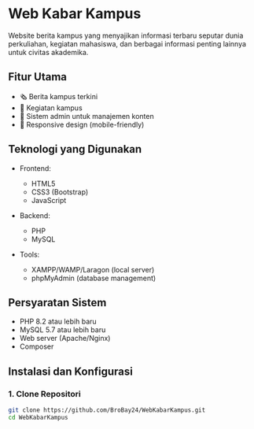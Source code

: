 # Web Kabar Kampus

Website berita kampus yang menyajikan informasi terbaru seputar dunia perkuliahan, kegiatan mahasiswa, dan berbagai informasi penting lainnya untuk civitas akademika.
## Fitur Utama

- 🗞️ Berita kampus terkini
- 📅 Kegiatan kampus
- 👥 Sistem admin untuk manajemen konten
- 📱 Responsive design (mobile-friendly)

## Teknologi yang Digunakan

- Frontend:
  - HTML5
  - CSS3 (Bootstrap)
  - JavaScript
  
- Backend:
  - PHP 
  - MySQL
  
- Tools:
  - XAMPP/WAMP/Laragon (local server)
  - phpMyAdmin (database management)

## Persyaratan Sistem

- PHP 8.2 atau lebih baru
- MySQL 5.7 atau lebih baru
- Web server (Apache/Nginx)
- Composer

## Instalasi dan Konfigurasi

### 1. Clone Repositori

```bash
git clone https://github.com/BroBay24/WebKabarKampus.git
cd WebKabarKampus
